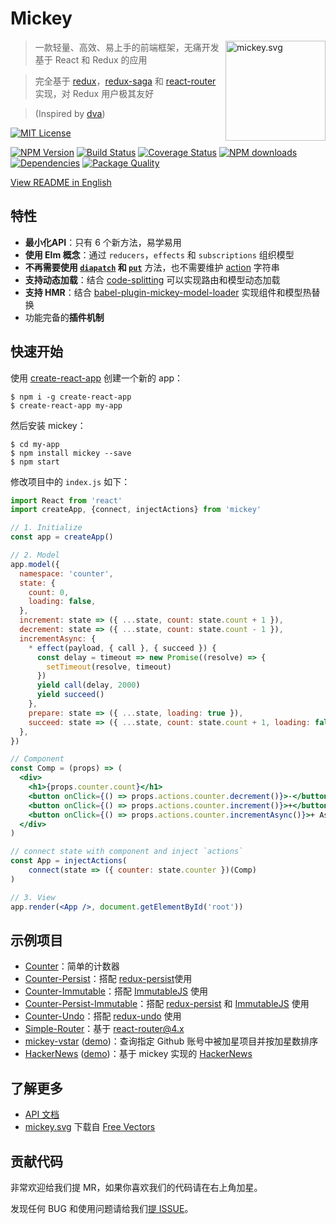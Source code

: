 # Mickey

<img src="http://ojh17srjb.bkt.gdipper.com/mickey.svg" alt="mickey.svg" width="160px" align="right">

> 一款轻量、高效、易上手的前端框架，无痛开发基于 React 和 Redux 的应用

> 完全基于 [redux](https://github.com/reactjs/redux)，[redux-saga](https://github.com/yelouafi/redux-saga) 和 [react-router](https://github.com/ReactTraining/react-router) 实现，对 Redux 用户极其友好 

> (Inspired by [dva](https://github.com/dvajs/dva))


[![MIT License](https://img.shields.io/badge/license-MIT_License-green.svg?style=flat-square)](https://github.com/mickey/mickey/blob/master/LICENSE)

[![NPM Version](https://img.shields.io/npm/v/mickey.svg?style=flat-square)](https://www.npmjs.com/package/mickey)
[![Build Status](https://img.shields.io/travis/mickeyjsx/mickey.svg?style=flat)](https://travis-ci.org/mickeyjsx/mickey)
[![Coverage Status](https://img.shields.io/coveralls/mickeyjsx/mickey.svg?style=flat)](https://coveralls.io/r/mickeyjsx/mickey)
[![NPM downloads](http://img.shields.io/npm/dm/mickey.svg?style=flat)](https://npmjs.org/package/mickey)
[![Dependencies](https://david-dm.org/mickey/mickey/status.svg)](https://david-dm.org/mickey/mickey)
[![Package Quality](http://npm.packagequality.com/shield/mickey.svg)](http://packagequality.com/#?package=mickey)

[View README in English](../../README.md#features)

## 特性

- **最小化API**：只有 6 个新方法，易学易用
- **使用 Elm 概念**：通过 `reducers`，`effects` 和 `subscriptions` 组织模型
- **不再需要使用 [`diapatch`](https://github.com/reactjs/react-redux/blob/master/docs/api.md#inject-just-dispatch-and-dont-listen-to-store) 和 [`put`](https://redux-saga.js.org/docs/api/#putaction)** 方法，也不需要维护 [action](http://redux.js.org/docs/basics/Actions.html) 字符串
- **支持动态加载**：结合 [code-splitting](https://webpack.js.org/guides/code-splitting/) 可以实现路由和模型动态加载
- **支持 HMR**：结合 [babel-plugin-mickey-model-loader](https://github.com/mickeyjsx/babel-plugin-mickey-model-loader) 实现组件和模型热替换
- 功能完备的**插件机制**

## 快速开始

使用 [create-react-app](https://github.com/facebookincubator/create-react-app) 创建一个新的 app：

```shell
$ npm i -g create-react-app
$ create-react-app my-app
```

然后安装 mickey：

```shell
$ cd my-app
$ npm install mickey --save
$ npm start
```

修改项目中的 `index.js` 如下：

```jsx
import React from 'react'
import createApp, {connect, injectActions} from 'mickey'

// 1. Initialize
const app = createApp()

// 2. Model
app.model({
  namespace: 'counter',
  state: {
    count: 0,
    loading: false,
  },
  increment: state => ({ ...state, count: state.count + 1 }),
  decrement: state => ({ ...state, count: state.count - 1 }),
  incrementAsync: {
    * effect(payload, { call }, { succeed }) {
      const delay = timeout => new Promise((resolve) => {
        setTimeout(resolve, timeout)
      })
      yield call(delay, 2000)
      yield succeed()
    },
    prepare: state => ({ ...state, loading: true }),
    succeed: state => ({ ...state, count: state.count + 1, loading: false }),
  },
})

// Component
const Comp = (props) => (
  <div>
    <h1>{props.counter.count}</h1>
    <button onClick={() => props.actions.counter.decrement()}>-</button>
    <button onClick={() => props.actions.counter.increment()}>+</button>
    <button onClick={() => props.actions.counter.incrementAsync()}>+ Async</button>
  </div>
)

// connect state with component and inject `actions`
const App = injectActions(
    connect(state => ({ counter: state.counter })(Comp)
)

// 3. View
app.render(<App />, document.getElementById('root'))
```

## 示例项目

- [Counter](../../examples/counter)：简单的计数器
- [Counter-Persist](../../examples/counter-persist)：搭配 [redux-persist](https://github.com/rt2zz/redux-persist)使用
- [Counter-Immutable](../../examples/counter-immutable)：搭配 [ImmutableJS](https://github.com/facebook/immutable-js/) 使用
- [Counter-Persist-Immutable](../../examples/counter-persist-immutable)：搭配 [redux-persist](https://github.com/rt2zz/redux-persist) 和 [ImmutableJS](https://github.com/facebook/immutable-js/) 使用
- [Counter-Undo](../../examples/counter-undo)：搭配 [redux-undo](https://github.com/omnidan/redux-undo) 使用
- [Simple-Router](./examples/simple-router)：基于 [react-router@4.x](https://reacttraining.com/react-router/)
- [mickey-vstar](https://github.com/mickeyjsx/mickey-vstar) ([demo](http://mickeyjsx.github.io/vstar))：查询指定 Github 账号中被加星项目并按加星数排序
- [HackerNews](https://github.com/mickeyjsx/mickey-hackernews) ([demo](http://mickeyjsx.github.io/hackernews))：基于 mickey 实现的 [HackerNews](https://github.com/vuejs/vue-hackernews-2.0)

## 了解更多

- [API 文档](./api.md)
- [mickey.svg](../../mickey.svg) 下载自 [Free Vectors](http://all-free-download.com/free-vector/download/disney-disney-vector_288586.html)

## 贡献代码

非常欢迎给我们提 MR，如果你喜欢我们的代码请在右上角加星。

发现任何 BUG 和使用问题请给我们[提 ISSUE](https://github.com/mickey/mickey/issues/new)。
